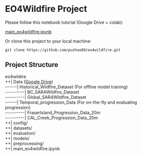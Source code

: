# EO4Wildfire Project

Please follow this notebook tutorial (Google Drive + colab): <br>

[main_eo4wildfire.ipynb](https://colab.research.google.com/drive/1-XxcVGYCFDXUsJEPlnuJTeLNnP1OHHWW?usp=sharing)


Or clone this project to your local machine:
```
git clone https://github.com/puzhao89/eo4wildfire.git
```
## Project Structure
eo4wildire <br>
++| Data ([Google Drive](https://drive.google.com/drive/folders/1RkCycJrmKSOlbK10LdY-B07Z6Hf2gehT?usp=sharing))<br>
------| Historical_Wildfire_Dataset (For offline model training) <br>
----------| BC_SAR4Wildfire_Dataset <br>
----------| Global_SAR4Wildfire_Dataset <br>
------| Temporal_progression_Data (For on-the-fly and evaluating progression) <br>
----------| FraserIsland_Progression_Data_20m <br>
----------| CAL_Creek_Progression_Data_20m <br>
++| config/ <br>
++| datasets/ <br>
++| evaluation/ <br>
++| models/ <br>
++| preprocessing/ <br>
++| main_eo4wildfire.ipynb <br>